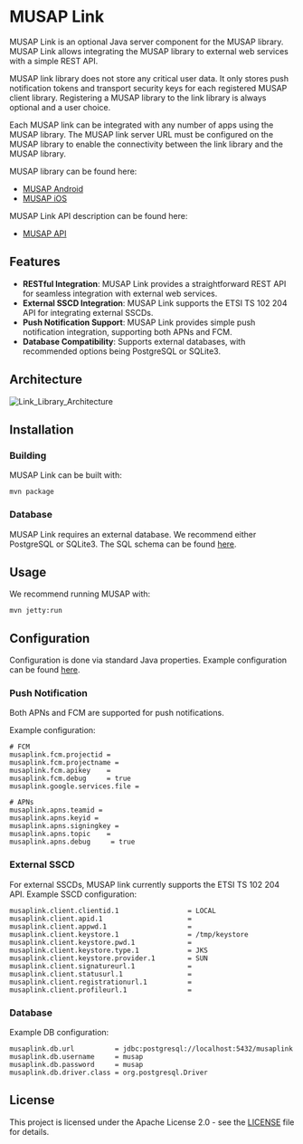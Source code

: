 # MUSAP Link

MUSAP Link is an optional Java server component for the MUSAP library. MUSAP Link allows integrating the MUSAP library to external web services with a simple REST API.

MUSAP link library does not store any critical user data. It only stores push notification tokens and transport security keys for each registered MUSAP client library. Registering a MUSAP library to the link library is always optional and a user choice.

Each MUSAP link can be integrated with any number of apps using the MUSAP library. The MUSAP link server URL must be configured on the MUSAP library to enable the connectivity between the link library and the MUSAP library.

MUSAP library can be found here:
* [MUSAP Android](https://github.com/methics/musap-android)
* [MUSAP iOS](https://github.com/methics/musap-ios)

MUSAP Link API description can be found here:
* [MUSAP API](https://github.com/methics/musap-api)

## Features
- **RESTful Integration**: MUSAP Link provides a straightforward REST API for seamless integration with external web services.
- **External SSCD Integration**: MUSAP Link supports the ETSI TS 102 204 API for integrating external SSCDs.
- **Push Notification Support**: MUSAP Link provides simple push notification integration, supporting both APNs and FCM.
- **Database Compatibility**: Supports external databases, with recommended options being PostgreSQL or SQLite3.

## Architecture

![Link_Library_Architecture](https://github.com/methics/musap-link/assets/4453264/2997cae8-d44e-4709-8192-ae31624eff62)

## Installation

### Building

MUSAP Link can be built with:

`mvn package`

### Database

MUSAP Link requires an external database. We recommend either PostgreSQL or SQLite3.
The SQL schema can be found [here](https://github.com/methics/musap-link/blob/main/conf/musaplink.sql). 

## Usage

We recommend running MUSAP with:

`mvn jetty:run`

## Configuration

Configuration is done via standard Java properties. Example configuration can be found [here](https://github.com/methics/musap-link/blob/main/conf/musaplink.conf.sample).

### Push Notification

Both APNs and FCM are supported for push notifications. 

Example configuration:
```
# FCM
musaplink.fcm.projectid = 
musaplink.fcm.projectname = 
musaplink.fcm.apikey    = 
musaplink.fcm.debug     = true
musaplink.google.services.file =

# APNs
musaplink.apns.teamid = 
musaplink.apns.keyid = 
musaplink.apns.signingkey =
musaplink.apns.topic    = 
musaplink.apns.debug     = true
```

### External SSCD

For external SSCDs, MUSAP link currently supports the ETSI TS 102 204 API.
Example SSCD configuration:
```
musaplink.client.clientid.1                 = LOCAL
musaplink.client.apid.1                     = 
musaplink.client.appwd.1                    = 
musaplink.client.keystore.1                 = /tmp/keystore
musaplink.client.keystore.pwd.1             = 
musaplink.client.keystore.type.1            = JKS
musaplink.client.keystore.provider.1        = SUN
musaplink.client.signatureurl.1             = 
musaplink.client.statusurl.1                = 
musaplink.client.registrationurl.1          = 
musaplink.client.profileurl.1               = 
```

### Database

Example DB configuration:
```
musaplink.db.url          = jdbc:postgresql://localhost:5432/musaplink
musaplink.db.username     = musap
musaplink.db.password     = musap
musaplink.db.driver.class = org.postgresql.Driver
```

## License

This project is licensed under the Apache License 2.0 - see the [LICENSE](LICENSE) file for details.

